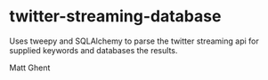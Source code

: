 # twitter-streaming-database
Uses tweepy and SQLAlchemy to parse the twitter streaming api for supplied keywords and databases the results.

Matt Ghent
